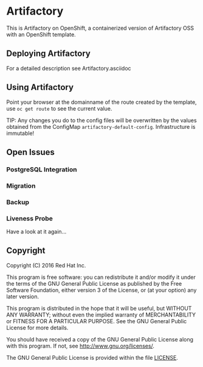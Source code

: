 # Artifactory

This is Artifactory on OpenShift, a containerized version of Artifactory OSS
with an OpenShift template.

## Deploying Artifactory

For a detailed description see Artifactory.asciidoc

## Using Artifactory

Point your browser at the domainname of the route created by the template, use
`oc get route` to see the current value.

TIP: Any changes you do to the config files will be overwritten by the values
obtained from the ConfigMap `artifactory-default-config`. Infrastructure is immutable!

## Open Issues

### PostgreSQL Integration

### Migration

### Backup

### Liveness Probe

Have a look at it again...

## Copyright

Copyright (C) 2016 Red Hat Inc.

This program is free software: you can redistribute it and/or modify
it under the terms of the GNU General Public License as published by
the Free Software Foundation, either version 3 of the License, or
(at your option) any later version.

This program is distributed in the hope that it will be useful,
but WITHOUT ANY WARRANTY; without even the implied warranty of
MERCHANTABILITY or FITNESS FOR A PARTICULAR PURPOSE.  See the
GNU General Public License for more details.

You should have received a copy of the GNU General Public License
along with this program. If not, see <http://www.gnu.org/licenses/>.

The GNU General Public License is provided within the file [LICENSE](LICENSE).
